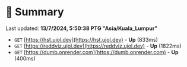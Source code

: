 # 📖 Summary
Last updated: **13/7/2024, 5:50:38 PTG "Asia/Kuala_Lumpur"**

- `GET` [https://hst.ujol.dev](https://hst.ujol.dev) - **Up** (833ms)
- `GET` [https://reddviz.ujol.dev](https://reddviz.ujol.dev) - **Up** (1822ms)
- `GET` [https://dumb.onrender.com](https://dumb.onrender.com) - **Up** (400ms)
